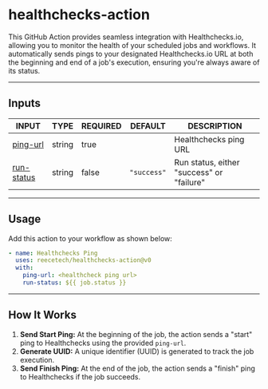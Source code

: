 # healthchecks-action

This GitHub Action provides seamless integration with Healthchecks.io, allowing you to monitor the health of your scheduled jobs and workflows. It automatically sends pings to your designated Healthchecks.io URL at both the beginning and end of a job's execution, ensuring you're always aware of its status.

---



## Inputs

<!-- AUTO-DOC-INPUT:START - Do not remove or modify this section -->

|                             INPUT                              |  TYPE  | REQUIRED |   DEFAULT   |                  DESCRIPTION                   |
|----------------------------------------------------------------|--------|----------|-------------|------------------------------------------------|
|    <a name="input_ping-url"></a>[ping-url](#input_ping-url)    | string |   true   |             |             Healthchecks ping URL              |
| <a name="input_run-status"></a>[run-status](#input_run-status) | string |  false   | `"success"` | Run status, either "success" or <br>"failure"  |

<!-- AUTO-DOC-INPUT:END -->

---

## Usage

Add this action to your workflow as shown below:

```yaml
- name: Healthchecks Ping
  uses: reecetech/healthchecks-action@v0
  with:
    ping-url: <healthcheck ping url>
    run-status: ${{ job.status }}
```

---

## How It Works

1. **Send Start Ping:** At the beginning of the job, the action sends a "start" ping to Healthchecks using the provided `ping-url`.
2. **Generate UUID:** A unique identifier (UUID) is generated to track the job execution.
3. **Send Finish Ping:** At the end of the job, the action sends a "finish" ping to Healthchecks if the job succeeds.
